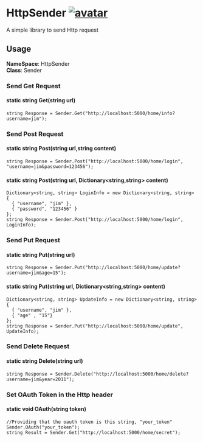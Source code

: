 # HttpSender [![avatar](https://img.shields.io/badge/nuget-v0.2.2-yellowgreen.svg)](https://www.nuget.org/packages/HttpSender/)
A simple library to send Http request

## Usage
**NameSpace**: HttpSender  
**Class**: Sender

### Send Get Request
#### static string Get(string url)
```
string Response = Sender.Get("http://localhost:5000/home/info?username=jim");
```
### Send Post Request
#### static string Post(string url,string content)
```
string Response = Sender.Post("http://localhost:5000/home/login", "username=jim&password=123456");
```
#### static string Post(string url, Dictionary<string,string> content)
```
Dictionary<string, string> LoginInfo = new Dictionary<string, string> 
{ 
  { "username", "jim" },
  { "password", "123456" }
};
string Response = Sender.Post("http://localhost:5000/home/login", LoginInfo);
```
### Send Put Request
#### static string Put(string url)
```
string Response = Sender.Put("http://localhost:5000/home/update?username=jim&age=15");
```
#### static string Put(string url, Dictionary<string,string> content)
```
Dictionary<string, string> UpdateInfo = new Dictionary<string, string> 
{ 
  { "username", "jim" },
  { "age" , "15"}
};
string Response = Sender.Put("http://localhost:5000/home/update", UpdateInfo);
```
### Send Delete Request
#### static string Delete(string url)
```
string Response = Sender.Delete("http://localhost:5000/home/delete?username=jim&year=2011");
```
### Set OAuth Token in the Http header
#### static void OAuth(string token)
```
//Providing that the oauth token is this string, "your_token"
Sender.OAuth("your_token");
string Result = Sender.Get("http://localhost:5000/home/secret");
```
